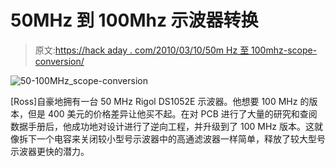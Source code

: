 # 50MHz 到 100Mhz 示波器转换

> 原文:[https://hack aday . com/2010/03/10/50m Hz 至 100mhz-scope-conversion/](https://hackaday.com/2010/03/10/50mhz-to-100mhz-scope-conversion/)

![](../Images/d5275312c6f4b872bfc045463eabc66b.png "50-100MHz_scope-conversion")

[Ross]自豪地拥有一台 50 MHz Rigol DS1052E 示波器。他想要 100 MHz 的版本，但是 400 美元的价格差异让他买不起。在对 PCB 进行了大量的研究和查阅数据手册后，他成功地对设计进行了逆向工程，并升级到了 100 MHz 版本。这就像拆下一个电容来关闭较小型号示波器中的高通滤波器一样简单，释放了较大型号示波器更快的潜力。